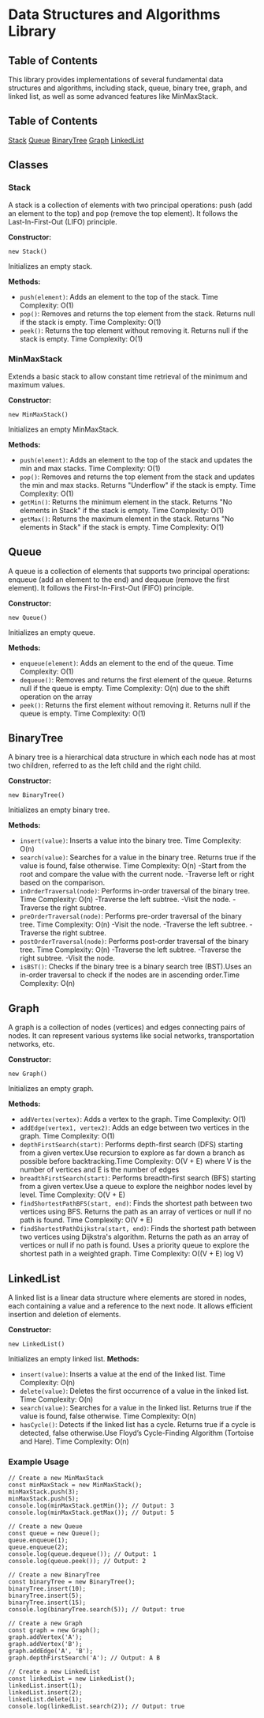 # Data Structures and Algorithms Library

## Table of Contents

This library provides implementations of several fundamental data structures and algorithms, including stack, queue, binary tree, graph, and linked list, as well as some advanced features like MinMaxStack.

## Table of Contents

[Stack](#stack)
[Queue](#queue)
[BinaryTree](#bintree)
[Graph](#graph)
[LinkedList](#linkedlist)

## Classes

### Stack <a name = "stack"></a>

A stack is a collection of elements with two principal operations: push (add an element to the top) and pop (remove the top element). It follows the Last-In-First-Out (LIFO) principle.

**Constructor:**

```
new Stack()
```

Initializes an empty stack.

**Methods:**

- `push(element)`: Adds an element to the top of the stack. Time Complexity: O(1)
- `pop()`: Removes and returns the top element from the stack. Returns null if the stack is empty. Time Complexity: O(1)
- `peek()`: Returns the top element without removing it. Returns null if the stack is empty. Time Complexity: O(1)

### MinMaxStack

Extends a basic stack to allow constant time retrieval of the minimum and maximum values.

**Constructor:**

```
new MinMaxStack()
```

Initializes an empty MinMaxStack.

**Methods:**

- `push(element)`: Adds an element to the top of the stack and updates the min and max stacks. Time Complexity: O(1)
- `pop()`: Removes and returns the top element from the stack and updates the min and max stacks. Returns "Underflow" if the stack is empty. Time Complexity: O(1)
- `getMin()`: Returns the minimum element in the stack. Returns "No elements in Stack" if the stack is empty. Time Complexity: O(1)
- `getMax()`: Returns the maximum element in the stack. Returns "No elements in Stack" if the stack is empty. Time Complexity: O(1)

## Queue <a name = "queue"></a>

A queue is a collection of elements that supports two principal operations: enqueue (add an element to the end) and dequeue (remove the first element). It follows the First-In-First-Out (FIFO) principle.

**Constructor:**

```
new Queue()
```

Initializes an empty queue.

**Methods:**

- `enqueue(element)`: Adds an element to the end of the queue. Time Complexity: O(1)
- `dequeue()`: Removes and returns the first element of the queue. Returns null if the queue is empty. Time Complexity: O(n) due to the shift operation on the array
- `peek()`: Returns the first element without removing it. Returns null if the queue is empty. Time Complexity: O(1)

## BinaryTree <a name = "bintree"></a>

A binary tree is a hierarchical data structure in which each node has at most two children, referred to as the left child and the right child.

**Constructor:**

```
new BinaryTree()
```

Initializes an empty binary tree.

**Methods:**

- `insert(value)`: Inserts a value into the binary tree. Time Complexity: O(n)
- `search(value)`: Searches for a value in the binary tree. Returns true if the value is found, false otherwise. Time Complexity: O(n)
-Start from the root and compare the value with the current node.
-Traverse left or right based on the comparison.
- `inOrderTraversal(node)`: Performs in-order traversal of the binary tree. Time Complexity: O(n)
-Traverse the left subtree.
-Visit the node.
-Traverse the right subtree.
- `preOrderTraversal(node)`: Performs pre-order traversal of the binary tree. Time Complexity: O(n)
-Visit the node.
-Traverse the left subtree.
-Traverse the right subtree.
- `postOrderTraversal(node)`: Performs post-order traversal of the binary tree. Time Complexity: O(n)
-Traverse the left subtree.
-Traverse the right subtree.
-Visit the node.
- `isBST()`: Checks if the binary tree is a binary search tree (BST).Uses an in-order traversal to check if the nodes are in ascending order.Time Complexity: O(n)

## Graph <a name = "graph"></a>

A graph is a collection of nodes (vertices) and edges connecting pairs of nodes. It can represent various systems like social networks, transportation networks, etc.

**Constructor:**

```
new Graph()
```

Initializes an empty graph.

**Methods:**

- `addVertex(vertex)`: Adds a vertex to the graph. Time Complexity: O(1)
- `addEdge(vertex1, vertex2)`: Adds an edge between two vertices in the graph. Time Complexity: O(1)
- `depthFirstSearch(start)`: Performs depth-first search (DFS) starting from a given vertex.Use recursion to explore as far down a branch as possible before backtracking.Time Complexity: O(V + E) where V is the number of vertices and E is the number of edges
- `breadthFirstSearch(start)`: Performs breadth-first search (BFS) starting from a given vertex.Use a queue to explore the neighbor nodes level by level. Time Complexity: O(V + E)
- `findShortestPathBFS(start, end)`: Finds the shortest path between two vertices using BFS. Returns the path as an array of vertices or null if no path is found. Time Complexity: O(V + E)
- `findShortestPathDijkstra(start, end)`: Finds the shortest path between two vertices using Dijkstra's algorithm. Returns the path as an array of vertices or null if no path is found. Uses a priority queue to explore the shortest path in a weighted graph.
Time Complexity: O((V + E) log V)

## LinkedList <a name = "linkedlist"></a>

A linked list is a linear data structure where elements are stored in nodes, each containing a value and a reference to the next node. It allows efficient insertion and deletion of elements.

**Constructor:**

```
new LinkedList()
```

Initializes an empty linked list.
**Methods:**

- `insert(value)`: Inserts a value at the end of the linked list. Time Complexity: O(n)
- `delete(value)`: Deletes the first occurrence of a value in the linked list. Time Complexity: O(n)
- `search(value)`: Searches for a value in the linked list. Returns true if the value is found, false otherwise. Time Complexity: O(n)
- `hasCycle()`: Detects if the linked list has a cycle. Returns true if a cycle is detected, false otherwise.Use Floyd’s Cycle-Finding Algorithm (Tortoise and Hare). Time Complexity: O(n)

### Example Usage

```
// Create a new MinMaxStack
const minMaxStack = new MinMaxStack();
minMaxStack.push(3);
minMaxStack.push(5);
console.log(minMaxStack.getMin()); // Output: 3
console.log(minMaxStack.getMax()); // Output: 5

// Create a new Queue
const queue = new Queue();
queue.enqueue(1);
queue.enqueue(2);
console.log(queue.dequeue()); // Output: 1
console.log(queue.peek()); // Output: 2

// Create a new BinaryTree
const binaryTree = new BinaryTree();
binaryTree.insert(10);
binaryTree.insert(5);
binaryTree.insert(15);
console.log(binaryTree.search(5)); // Output: true

// Create a new Graph
const graph = new Graph();
graph.addVertex('A');
graph.addVertex('B');
graph.addEdge('A', 'B');
graph.depthFirstSearch('A'); // Output: A B

// Create a new LinkedList
const linkedList = new LinkedList();
linkedList.insert(1);
linkedList.insert(2);
linkedList.delete(1);
console.log(linkedList.search(2)); // Output: true
```
